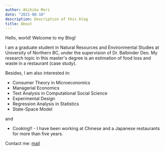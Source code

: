 ```yaml
---
author: Akihiko Mori
date: "2021-08-18"
description: Description of this blog
title: About
---
```

Hello, world! Welcome to my Blog!

<!---who am I?-->
<!---<p style="text-align: center;"> Who am I? </p>-->
I am a graduate student in Natural Resources and Environmental Studies at University of Northern BC, under the supervision of Dr. Balbinder Deo. 
My research topic in this master's degree is an estimation of food loss and waste in a restaurant (case study). 

Besides, I am also interested in:
- Consumer Theory in Microeconomics
- Managerial Economics
- Text Analysis in Computational Social Science
- Experimental Design
- Regression Analysis in Statistics
- State-Space Model

and

- Cooking!! - I have been working at Chinese and a Japanese restaurants for more than five years.

Contact me: [mail](mailto:mori@unbc.ca)

<!---Purpose: I want to establish myself as an authority in my niche. Include links to online interviews or include video if you have it. Link to articles you’ve written at other sites. Include a few quotes from people who have used your information.
-->

<!---Purpose: I want to speak at conferences or be a consultant. Include information about your experience and why a company would want to hire you. Tell them again what sets you apart from others in your niche.
-->

<!---Purpose: I want to find a sponsor to help defray my costs to an event. While you’ll want to reach out to companies individually with customized requests, it can’t hurt to include this information where people can find it. Include exactly what you’re looking for and what you’ll provide for the company in return. The more information you can give, the better.
-->

<!---Purpose: I want to work with marketers to host giveaways or provide reviews. Include a link to your disclosure policy and explain what types of products you’re interested in receiving and why (you don’t want to be pitched for baby food if you don’t have kids or if your kids are teens). Give an overview of your traffic statistics (e.g., I reach mostly women who are interested in teaching themselves about technology). You don’t have to give everything away (i.e., specific numbers or demographics), generalities are OK as long as they convey enough information to pique the visitor’s interest.
-->
